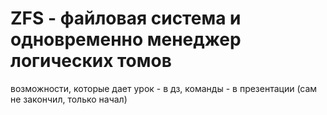 # ZFS - файловая система и одновременно менеджер логических томов

возможности, которые дает урок - в дз, команды - в презентации (сам не закончил, только начал)
